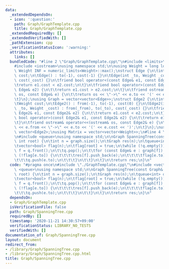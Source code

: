 ```yaml
---
data:
  _extendedDependsOn:
  - icon: ':question:'
    path: Graph/GraphTemplate.cpp
    title: Graph/GraphTemplate.cpp
  _extendedRequiredBy: []
  _extendedVerifiedWith: []
  _pathExtension: cpp
  _verificationStatusIcon: ':warning:'
  attributes:
    links: []
  bundledCode: "#line 2 \"Graph/GraphTemplate.cpp\"\n#include <limits>\n#include <vector>\n\
    #include <iostream>\nusing namespace std;\n\nusing Weight = long long;\nconstexpr\
    \ Weight INF = numeric_limits<Weight>::max();\nstruct Edge {\n\tint to;\n\tWeight\
    \ cost;\n\tEdge() : to(-1), cost(-1) {}\n\tEdge(int _to, Weight _cost = 1) : to(_to),\
    \ cost(_cost) {}\n\tfriend bool operator<(const Edge& e1, const Edge& e2) {\n\t\
    \treturn e1.cost < e2.cost;\n\t}\n\tfriend bool operator>(const Edge& e1, const\
    \ Edge& e2) {\n\t\treturn e1.cost > e2.cost;\n\t}\n\tfriend ostream& operator<<(ostream&\
    \ os, const Edge& e) {\n\t\treturn os << \"->\" << e.to << '(' << e.cost << ')';\n\
    \t}\n};\nusing Graph = vector<vector<Edge>>;\nstruct Edge2 {\n\tint from, to;\n\
    \tWeight cost;\n\tEdge2() : from(-1), to(-1), cost(0) {}\n\tEdge2(int _from, int\
    \ _to, Weight _cost) : from(_from), to(_to), cost(_cost) {}\n\tfriend bool operator<(const\
    \ Edge2& e1, const Edge2& e2) {\n\t\treturn e1.cost < e2.cost;\n\t}\n\tfriend\
    \ bool operator>(const Edge2& e1, const Edge2& e2) {\n\t\treturn e1.cost > e2.cost;\n\
    \t}\n\tfriend ostream& operator<<(ostream& os, const Edge2& e) {\n\t\treturn os\
    \ << e.from << \"->\" << e.to << '(' << e.cost << ')';\n\t}\n};\nusing Edges =\
    \ vector<Edge2>;\nusing Matrix = vector<vector<Weight>>;\n#line 4 \"Graph/SpanningTree.cpp\"\
    \n#include <queue>\nusing namespace std;\n\nGraph SpanningTree(const Graph& graph,\
    \ int root) {\n\tint n = graph.size();\n\tGraph res(n);\n\tqueue<int> q;\n\tq.push(root);\n\
    \tvector<bool> flag(n);\n\tflag[root] = true;\n\twhile (!q.empty()) {\n\t\tint\
    \ f = q.front();\n\t\tq.pop();\n\t\tfor (const Edge& e : graph[f]) {\n\t\t\tif\
    \ (!flag[e.to]) {\n\t\t\t\tres[f].push_back(e);\n\t\t\t\tflag[e.to] = true;\n\t\
    \t\t\tq.push(e.to);\n\t\t\t}\n\t\t}\n\t}\n\treturn res;\n}\n"
  code: "#pragma once\n#include \"./GraphTemplate.cpp\"\n#include <vector>\n#include\
    \ <queue>\nusing namespace std;\n\nGraph SpanningTree(const Graph& graph, int\
    \ root) {\n\tint n = graph.size();\n\tGraph res(n);\n\tqueue<int> q;\n\tq.push(root);\n\
    \tvector<bool> flag(n);\n\tflag[root] = true;\n\twhile (!q.empty()) {\n\t\tint\
    \ f = q.front();\n\t\tq.pop();\n\t\tfor (const Edge& e : graph[f]) {\n\t\t\tif\
    \ (!flag[e.to]) {\n\t\t\t\tres[f].push_back(e);\n\t\t\t\tflag[e.to] = true;\n\t\
    \t\t\tq.push(e.to);\n\t\t\t}\n\t\t}\n\t}\n\treturn res;\n}\n"
  dependsOn:
  - Graph/GraphTemplate.cpp
  isVerificationFile: false
  path: Graph/SpanningTree.cpp
  requiredBy: []
  timestamp: '2020-11-21 14:30:57+09:00'
  verificationStatus: LIBRARY_NO_TESTS
  verifiedWith: []
documentation_of: Graph/SpanningTree.cpp
layout: document
redirect_from:
- /library/Graph/SpanningTree.cpp
- /library/Graph/SpanningTree.cpp.html
title: Graph/SpanningTree.cpp
---
```

